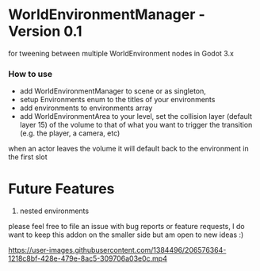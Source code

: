 # WorldEnvironmentManager - Version 0.1

for tweening between multiple WorldEnvironment nodes in Godot 3.x

### How to use

- add WorldEnvironmentManager to scene or as singleton,
- setup Environments enum to the titles of your environments
- add environments to environments array
- add WorldEnvironmentArea to your level, set the collision layer (default layer 15) of the volume to that of what you want to trigger the transition (e.g. the player, a camera, etc)

when an actor leaves the volume it will default back to the environment in the first slot

# Future Features
  1. nested environments
  
please feel free to file an issue with bug reports or feature requests, I do want to keep this addon on the smaller side but am open to new ideas :)


https://user-images.githubusercontent.com/1384496/206576364-1218c8bf-428e-479e-8ac5-309706a03e0c.mp4

